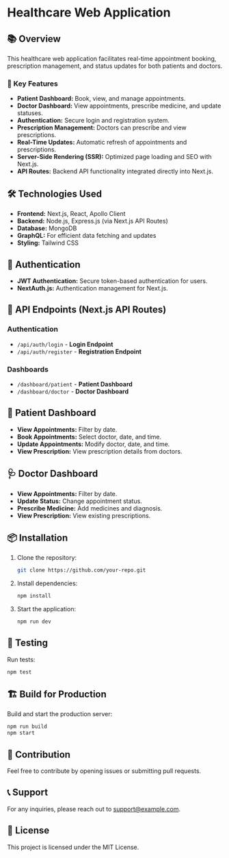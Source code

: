 # Healthcare Web Application

## 📚 Overview
This healthcare web application facilitates real-time appointment booking, prescription management, and status updates for both patients and doctors.

### 🚀 Key Features
- **Patient Dashboard:** Book, view, and manage appointments.
- **Doctor Dashboard:** View appointments, prescribe medicine, and update statuses.
- **Authentication:** Secure login and registration system.
- **Prescription Management:** Doctors can prescribe and view prescriptions.
- **Real-Time Updates:** Automatic refresh of appointments and prescriptions.
- **Server-Side Rendering (SSR):** Optimized page loading and SEO with Next.js.
- **API Routes:** Backend API functionality integrated directly into Next.js.

## 🛠️ Technologies Used
- **Frontend:** Next.js, React, Apollo Client
- **Backend:** Node.js, Express.js (via Next.js API Routes)
- **Database:** MongoDB
- **GraphQL:** For efficient data fetching and updates
- **Styling:** Tailwind CSS

## 🔑 Authentication
- **JWT Authentication:** Secure token-based authentication for users.
- **NextAuth.js:** Authentication management for Next.js.

## 📄 API Endpoints (Next.js API Routes)

### Authentication
- `/api/auth/login` - **Login Endpoint**
- `/api/auth/register` - **Registration Endpoint**

### Dashboards
- `/dashboard/patient` - **Patient Dashboard**
- `/dashboard/doctor` - **Doctor Dashboard**

## 📆 Patient Dashboard
- **View Appointments:** Filter by date.
- **Book Appointments:** Select doctor, date, and time.
- **Update Appointments:** Modify doctor, date, and time.
- **View Prescription:** View prescription details from doctors.

## 🩺 Doctor Dashboard
- **View Appointments:** Filter by date.
- **Update Status:** Change appointment status.
- **Prescribe Medicine:** Add medicines and diagnosis.
- **View Prescription:** View existing prescriptions.

## 📦 Installation
1. Clone the repository:
   ```sh
   git clone https://github.com/your-repo.git
   ```
2. Install dependencies:
   ```sh
   npm install
   ```
3. Start the application:
   ```sh
   npm run dev
   ```

## 🧪 Testing
Run tests:
```sh
npm test
```

## 🏗️ Build for Production
Build and start the production server:
```sh
npm run build
npm start
```

## 🤝 Contribution
Feel free to contribute by opening issues or submitting pull requests.

## 📞 Support
For any inquiries, please reach out to [support@example.com](mailto:support@example.com).

## 📝 License
This project is licensed under the MIT License.

